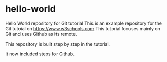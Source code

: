 # hello-world
Hello World repository for Git tutorial
This is an example repository for the Git tutoial on https://www.w3schools.com
This tutorial focuses mainly on Git and uses Github as its remote.

This repository is built step by step in the tutorial.

It now included steps for Github.
